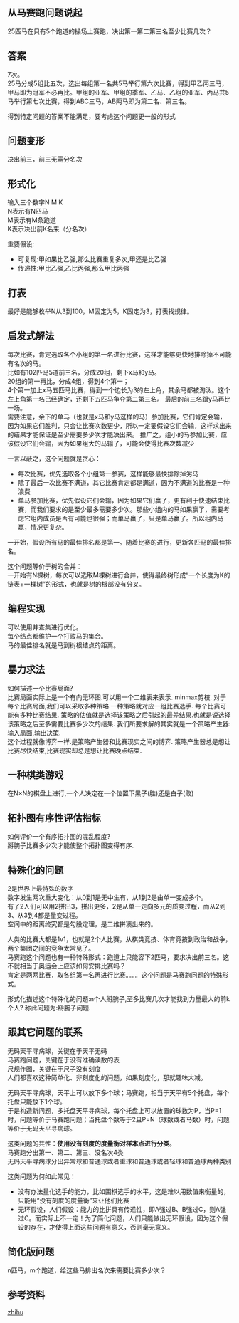 ## 从马赛跑问题说起
25匹马在只有5个跑道的操场上赛跑，决出第一第二第三名至少比赛几次？

## 答案
7次。  
25马分成5组比五次，选出每组第一名共5马举行第六次比赛，得到甲乙丙三马，甲马即为冠军不必再比。甲组的亚军、甲组的季军、乙马、乙组的亚军、丙马共5马举行第七次比赛，得到ABC三马，AB两马即为第二名、第三名。

得到特定问题的答案不能满足，要考虑这个问题更一般的形式

## 问题变形
决出前三，前三无需分名次

## 形式化
输入三个数字N M K  
N表示有N匹马  
M表示有M条跑道  
K表示决出前K名来（分名次）

重要假设:
* 可复现:甲如果比乙强,那么比赛重复多次,甲还是比乙强
* 传递性:甲比乙强,乙比丙强,那么甲比丙强

## 打表
最好是能够枚举N从3到100，M固定为5，K固定为3，打表找规律。

## 启发式解法
每次比赛，肯定选取各个小组的第一名进行比赛，这样才能够更快地排除掉不可能有名次的马。  
比如有102匹马5道前三名，分成20组，剩下x马和y马。  
20组的第一再比，分成4组，得到4个第一；  
4个第一加上x马五匹马比赛，得到一个边长为3的左上角，其余马都被淘汰。这个左上角第一名已经确定，还剩下五匹马争夺第二第三名。
最后的前三名跟y马再比一场。  
需要注意，余下的单马（也就是x马和y马这样的马）参加比赛，它们肯定会输，因为如果它们胜利，只会让比赛次数更少，所以一定要假设它们会输，这样求出来的结果才能保证是至少需要多少次才能决出来。
推广之，组小的马参加比赛，应该假设它们会输，因为如果组大的马输了，可能会使得比赛次数减少

一言以蔽之，这个问题就是贪心：
* 每次比赛，优先选取各个小组第一参赛，这样能够最快排除掉劣马
* 除了最后一次比赛不满道，其它比赛肯定都是满道，因为不满道的比赛是一种浪费
* 单马参加比赛，优先假设它们会输，因为如果它们赢了，更有利于快速结束比赛，而我们要求的是至少最多需要多少次。那些小组内的马如果赢了，需要考虑它组内成员是否有可能也很强；而单马赢了，只是单马赢了。所以组内马赢，情况更复杂。

一开始，假设所有马的最佳排名都是第一。随着比赛的进行，更新各匹马的最佳排名。

这个问题等价于树的合并：  
一开始有N棵树，每次可以选取M棵树进行合并，使得最终树形成“一个长度为K的链表+一棵树”的形式，也就是树的根部没有分叉。

## 编程实现
可以使用并查集进行优化。  
每个结点都维护一个打败马的集合。  
马的最佳排名就是马到树根结点的距离。  


## 暴力求法
如何描述一个比赛局面?  
比赛局面实际上是一个有向无环图.可以用一个二维表来表示.
minmax剪枝.
对于每个比赛局面,我们可以采取多种策略.一种策略就对应一组比赛选手.
每个比赛可能有多种比赛结果.
策略的估值就是选择该策略之后引起的最差结果.也就是说选择该策略之后至多需要比赛多少次的结果.
我们所要求解的其实就是一个策略产生器:输入局面,输出决策.  
这个过程就像博弈一样.是策略产生器和比赛现实之间的博弈.
策略产生器总是想让比赛尽快结束,比赛现实却总是想让比赛晚点结束.

## 一种棋类游戏
在N×N的棋盘上进行,一个人决定在一个位置下黑子(胜)还是白子(败)

## 拓扑图有序性评估指标
如何评价一个有序拓扑图的混乱程度?  
掰腕子比赛多少次才能使整个拓扑图变得有序.

## 特殊化的问题
2是世界上最特殊的数字  
数字发生两次重大变化：从0到1是无中生有，从1到2是由单一变成多个。  
有了2人们可以用2拼出3，拼出更多，2是从单一走向多元的质变过程，而从2到3、从3到4都是量变过程。  
空间中的距离终究都是勾股定理，是二维拼凑出来的。  

人类的比赛大都是1v1，也就是2个人比赛，从棋类竞技、体育竞技到政治和战争，两个集团之间的竞争太常见了。  
马赛跑这个问题也有一种特殊形式：跑道上只能容下2匹马，要求决出前三名。这不就相当于奥运会上应该如何安排比赛吗？  
肯定是两两比赛，取各组第一名再进行比赛。。。。这个问题是马赛跑问题的特殊形式。  

形式化描述这个特殊化的问题:n个人掰腕子,至多比赛几次才能找到力量最大的前k个人?
称此问题为:掰腕子问题.
## 跟其它问题的联系
无码天平寻病球，关键在于天平无码  
马赛跑问题，关键在于没有准确读数的表  
尺规作图，关键在于尺子没有刻度  
人们都喜欢这种简单化、非刻度化的问题，如果刻度化，那就趣味大减。

无码天平寻病球，天平上可以放下多个球；马赛跑，相当于天平有5个托盘，每个托盘只能放下1个球。  
于是构造新问题，多托盘天平寻病球，每个托盘上可以放置的球数为P，当P=1时，问题等价于马赛跑问题；当托盘个数等于2且P=N（球数或者马数）时，问题等价于无码天平寻病球。  

这类问题的共性：**使用没有刻度的度量衡对样本点进行分类**。  
马赛跑分出第一、第二、第三、没名次4类  
无码天平寻病球分出异常球和普通球或者重球和普通球或者轻球和普通球两种类别  

这类问题为何如此常见：
* 没有办法量化选手的能力，比如围棋选手的水平，这是难以用数值来衡量的，只能用“没有刻度的度量衡”来让他们比赛
* 无环假设，人们假设：能力的比拼具有传递性，即A强过B、B强过C，则A强过C。而实际上不一定！为了简化问题，人们只能做出无环假设，因为这个假设的存在，才使得上面这些问题有意义，否则毫无意义。

## 简化版问题
n匹马，m个跑道，给这些马排出名次来需要比赛多少次？

## 参考资料
[zhihu](https://www.zhihu.com/question/19856916)